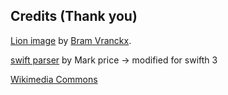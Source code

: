 ## Credits (Thank you)

[Lion image](https://unsplash.com/photos/SUrl-rnUKw0) by [Bram Vranckx](https://unsplash.com/@beevee).

[swift parser](https://github.com/spentak/csvswift) by Mark price -> modified for swifth 3

[Wikimedia Commons](https://commons.wikimedia.org/wiki/Main_Page)
